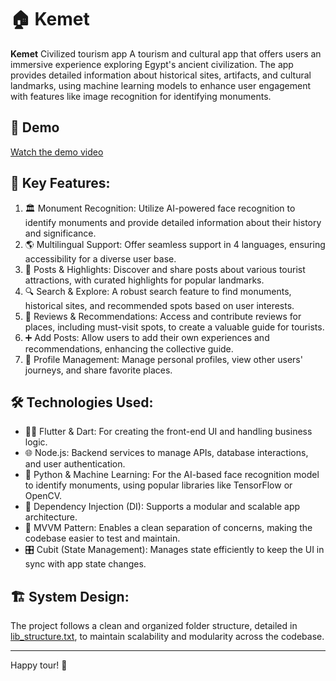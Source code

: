 # 🏠 Kemet

**Kemet**  Civilized tourism app
 A tourism and cultural app that offers users an immersive experience exploring Egypt's ancient civilization. The 
app provides detailed information about historical sites, artifacts, and cultural landmarks, using machine learning 
models to enhance user engagement with features like image recognition for identifying monuments.
## 🎥 Demo

[Watch the demo video](
https://github.com/MohamedKomi/kemet/blob/main/WhatsApp%20Video%202024-10-04%20at%2021.50.41_34d596f6.mp4?raw=true)

## 🚀 Key Features:
1. 🏛️ Monument Recognition: Utilize AI-powered face recognition to identify monuments and provide detailed information about their history and significance.
2. 🌎 Multilingual Support: Offer seamless support in 4 languages, ensuring accessibility for a diverse user base.
3. 📍 Posts & Highlights: Discover and share posts about various tourist attractions, with curated highlights for popular landmarks.
4. 🔍 Search & Explore: A robust search feature to find monuments, historical sites, and recommended spots based on user interests.
5. 🌟 Reviews & Recommendations: Access and contribute reviews for places, including must-visit spots, to create a valuable guide for tourists.
6. ➕ Add Posts: Allow users to add their own experiences and recommendations, enhancing the collective guide.
7. 👤 Profile Management: Manage personal profiles, view other users' journeys, and share favorite places.

## 🛠️ Technologies Used:
- 🧑‍💻 Flutter & Dart: For creating the front-end UI and handling business logic.
- 🌐 Node.js: Backend services to manage APIs, database interactions, and user authentication.
- 🐍 Python & Machine Learning: For the AI-based face recognition model to identify monuments, using popular libraries like TensorFlow or OpenCV.
- 💉 Dependency Injection (DI): Supports a modular and scalable app architecture.
- 🧩 MVVM Pattern: Enables a clean separation of concerns, making the codebase easier to test and maintain.
- 🎛️ Cubit (State Management): Manages state efficiently to keep the UI in sync with app state changes.

## 🏗️ System Design:
The project follows a clean and organized folder structure, detailed in [lib_structure.txt](lib_structure.txt), to maintain scalability and modularity across the codebase.

---


Happy tour! 🎉
